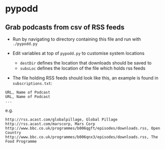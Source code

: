 # pypodd

## Grab podcasts from csv of RSS feeds

* Run by navigating to directory containing this file and run with `./pypodd.py`
* Edit variables at top of `pypodd.py` to customise system locations
	* `destDir` defines the location that downloads should be saved to
	* `subsLoc` defines the location of the file which holds rss feeds

* The file holding RSS feeds should look like this, an example is found in `subscriptions.txt`:

```
URL, Name of Podcast
URL, Name of Podcast
...
```

e.g. 

```
http://rss.acast.com/globalpillage, Global Pillage
http://rss.acast.com/marscorp, Mars Corp
http://www.bbc.co.uk/programmes/b006qgft/episodes/downloads.rss, Open Country
http://www.bbc.co.uk/programmes/b006qnx3/episodes/downloads.rss, The Food Programme
```


